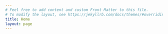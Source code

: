 ```yaml
---
# Feel free to add content and custom Front Matter to this file.
# To modify the layout, see https://jekyllrb.com/docs/themes/#overriding-theme-defaults
title: Home
layout: page
---
```


<style>
html #mastead{
	margin-bottom: 5px;
}

</style>

